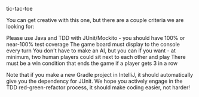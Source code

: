 tic-tac-toe

You can get creative with this one, but there are a couple criteria we are looking for:


	
Please use Java and TDD with JUnit/Mockito - you should have 100% or near-100% test coverage
	The game board must display to the console every turn
	You don't have to make an AI, but you can if you want - at minimum, two human players could sit next to each other and play
	There must be a win condition that ends the game if a player gets 3 in a row

Note that if you make a new Gradle project in IntelliJ, it should automatically give you the dependency for JUnit. We hope you actively engage in the TDD red-green-refactor process, it should make coding easier, not harder!
 